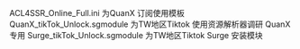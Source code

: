 ACL4SSR_Online_Full.ini 为QuanX 订阅使用模板
QuanX_tikTok_Unlock.sgmodule 为TW地区Tiktok 使用资源解析器调研 QuanX专用
Surge_tikTok_Unlock.sgmodule 为TW地区Tiktok Surge 安装模块 
